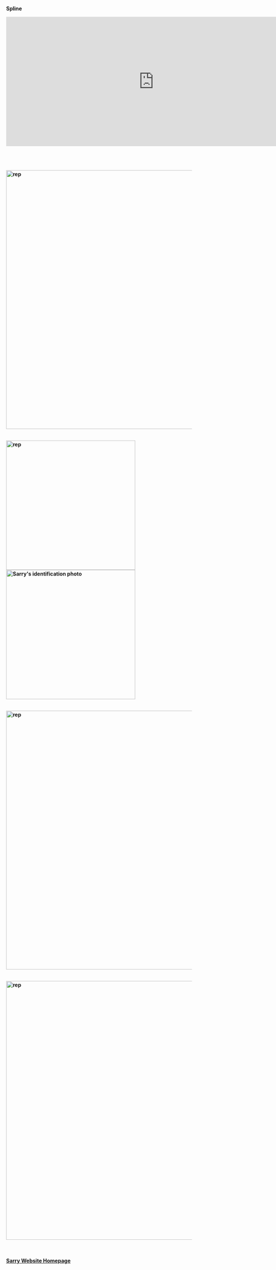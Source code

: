 <strong>Spline<strong>
<iframe src='https://my.spline.design/sarry-b8c75009c166b5cbf3b47dee67eb6d9d/' frameborder='0' width='800' height='350'></iframe>
  
  
  <br> <br>
  <br><img alt="rep" src="https://github.com/steenblikrs/2021-Spring-Studio/blob/gh-pages//students/Sarry/2.gif?raw=true" width="700">
<br>

<br><img alt="rep" src="https://github.com/steenblikrs/2021-Spring-Studio/blob/gh-pages//students/Sarry/10.gif?raw=true" width="350"> <img alt="Sarry's identification photo" src="https://github.com/steenblikrs/2021-Spring-Studio/blob/gh-pages//students/Sarry/11.gif?raw=true" width="350"> 
<br>

<br><img alt="rep" src="https://github.com/steenblikrs/2021-Spring-Studio/blob/gh-pages//students/Sarry/1401.gif?raw=true" width="700">

<br><img alt="rep" src="https://github.com/steenblikrs/2021-Spring-Studio/blob/gh-pages//students/Sarry/33.gif?raw=true" width="700">
  
  <br> <br>
[Sarry Website Homepage](https://steenblikrs.github.io/2021-Spring-Studio/students/Sarry/index)
